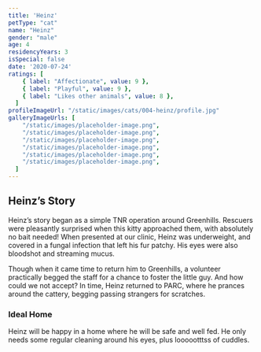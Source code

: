 ```yaml
---
title: 'Heinz'
petType: "cat"
name: "Heinz"
gender: "male"
age: 4
residencyYears: 3
isSpecial: false
date: '2020-07-24'
ratings: [
    { label: "Affectionate", value: 9 },
    { label: "Playful", value: 9 },
    { label: "Likes other animals", value: 8 },
  ]
profileImageUrl: "/static/images/cats/004-heinz/profile.jpg"
galleryImageUrls: [
    "/static/images/placeholder-image.png",
    "/static/images/placeholder-image.png",
    "/static/images/placeholder-image.png",
    "/static/images/placeholder-image.png",
    "/static/images/placeholder-image.png",
    "/static/images/placeholder-image.png",
  ]
---
```


## Heinz’s Story

Heinz’s story began as a simple TNR operation around Greenhills. Rescuers were pleasantly surprised when this kitty approached them, with absolutely no bait needed! When presented at our clinic, Heinz was underweight, and covered in a fungal infection that left his fur patchy. His eyes were also bloodshot and streaming mucus.

Though when it came time to return him to Greenhills, a volunteer practically begged the staff for a chance to foster the little guy. And how could we not accept? In time, Heinz returned to PARC, where he prances around the cattery, begging passing strangers for scratches.

### Ideal Home

Heinz will be happy in a home where he will be safe and well fed. He only needs some regular cleaning around his eyes, plus loooootttss of cuddles.